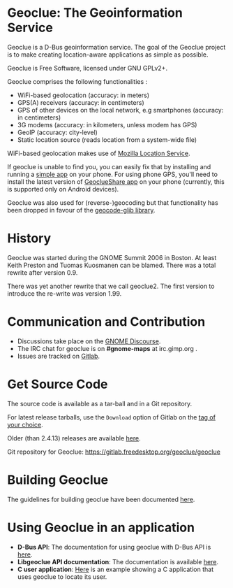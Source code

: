Geoclue: The Geoinformation Service
===================================

Geoclue is a D-Bus geoinformation service. The goal of the Geoclue project
is to make creating location-aware applications as simple as possible.

Geoclue is Free Software, licensed under GNU GPLv2+.

Geoclue comprises the following functionalities :
- WiFi-based geolocation (accuracy: in meters)
- GPS(A) receivers (accuracy: in centimeters)
- GPS of other devices on the local network, e.g smartphones (accuracy:
  in centimeters)
- 3G modems (accuracy: in kilometers, unless modem has GPS)
- GeoIP (accuracy: city-level)
- Static location source (reads location from a system-wide file)

WiFi-based geolocation makes use of 
[Mozilla Location Service](https://wiki.mozilla.org/CloudServices/Location). 

If geoclue is unable to find you, you can easily fix that by installing 
and running a 
[simple app](https://wiki.mozilla.org/CloudServices/Location#Contributing) on 
your phone. For using phone GPS, you'll need to install the latest version of 
[GeoclueShare app](https://github.com/ankitstarski/GeoclueShare/releases)
on your phone (currently, this is supported only on Android devices).

Geoclue was also used for (reverse-)geocoding but that functionality has 
been dropped in favour of the 
[geocode-glib library](http://ftp.gnome.org/pub/GNOME/sources/geocode-glib/).

# History
Geoclue was started during the GNOME Summit 2006 in Boston. At least 
Keith Preston and Tuomas Kuosmanen can be blamed. There was a total rewrite 
after version 0.9.

There was yet another rewrite that we call geoclue2. The first version to 
introduce the re-write was version 1.99.

# Communication and Contribution

- Discussions take place on the 
[GNOME Discourse](https://discourse.gnome.org/c/platform).
- The IRC chat for geoclue is on __#gnome-maps__ at irc.gimp.org .
- Issues are tracked on 
[Gitlab](https://gitlab.freedesktop.org/geoclue/geoclue/issues).

# Get Source Code
The source code is available as a tar-ball and in a Git repository.

For latest release tarballs, use the `Download` option of Gitlab on the 
[tag of your choice](https://gitlab.freedesktop.org/geoclue/geoclue/tags/).

Older (than 2.4.13) releases are available 
[here](http://www.freedesktop.org/software/geoclue/releases/2.4/).

Git repository for Geoclue: https://gitlab.freedesktop.org/geoclue/geoclue
  
# Building Geoclue

The guidelines for building geoclue have been documented 
[here](https://gitlab.freedesktop.org/geoclue/geoclue/blob/master/HACKING.md). 

# Using Geoclue in an application
 
- __D-Bus API__: The documentation for using geoclue with D-Bus API is 
[here](http://www.freedesktop.org/software/geoclue/docs/).
- __Libgeoclue API documentation__:  The documentation is available 
[here](https://www.freedesktop.org/software/geoclue/docs/libgeoclue/).
- __C user application__: 
[Here](https://gitlab.freedesktop.org/geoclue/geoclue/blob/master/demo/where-am-i.c)
is an example showing a C application that uses 
geoclue to locate its user. 
